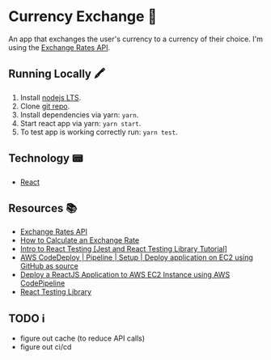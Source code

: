 # Currency Exchange 💱

An app that exchanges the user's currency to a currency of their choice. I'm using the [Exchange Rates API](http://exchangeratesapi.io/).

## Running Locally 🖍️

1. Install [nodejs LTS](https://nodejs.org/en/).
2. Clone [git repo](https://github.com/ssamkough/currency-exchange).
3. Install dependencies via yarn: `yarn`.
4. Start react app via yarn: `yarn start`.
5. To test app is working correctly run: `yarn test`.

## Technology 📟

- [React](https://reactjs.org/)

## Resources 📚

- [Exchange Rates API](http://exchangeratesapi.io/)
- [How to Calculate an Exchange Rate](https://www.investopedia.com/articles/forex/090314/how-calculate-exchange-rate.asp)
- [Intro to React Testing [Jest and React Testing Library Tutorial]](https://www.youtube.com/watch?v=ZmVBCpefQe8)
- [AWS CodeDeploy | Pipeline | Setup | Deploy application on EC2 using GitHub as source](https://www.youtube.com/watch?v=KoNWlnx6E1I)
- [Deploy a ReactJS Application to AWS EC2 Instance using AWS CodePipeline](https://medium.com/dev-genius/deploy-a-reactjs-application-to-aws-ec2-instance-using-aws-codepipeline-3df5e4157028)
- [React Testing Library](https://testing-library.com/)

## TODO ℹ️

- figure out cache (to reduce API calls)
- figure out ci/cd
